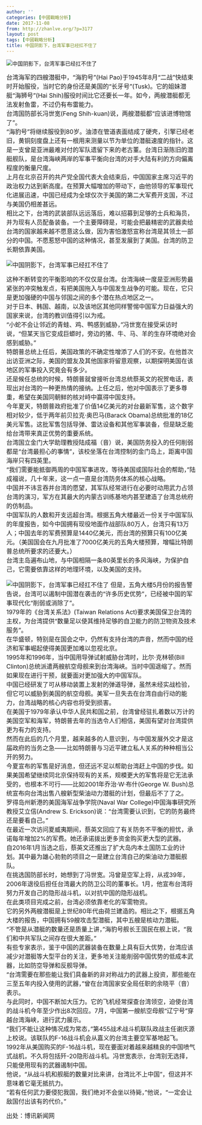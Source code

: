 ```yaml
---
author: ''
categories: [中國戰略分析]
date: 2017-11-08
from: http://zhanlve.org/?p=3177
layout: post
tags: [中國戰略分析]
title: 中国阴影下，台湾军事已经扛不住了
---
```


<div id="entry">
<div class="at-above-post addthis_tool" data-url="http://zhanlve.org/?p=3177">
</div>
<p>
<img alt="中国阴影下，台湾军事已经扛不住了" src="https://boxun.com/news/images/2017/11/201711070545taiwan1.jpg"/>
</p>
<p>
<span style="font-size: 12pt;">
   台湾海军的四艘潜艇中，“海豹号”(Hai Pao)于1945年8月“二战”快结束时开始服役，当时它的身份还是美国的“长牙号”(Tusk)。它的姐妹潜艇“海狮号”(Hai Shih)服役时间比它还要长一年。如今，两艘潜艇都无法发射鱼雷，不过仍有布雷能力。
  </span>
<br/>
<span style="font-size: 12pt;">
   台湾国防部长冯世宽(Feng Shih-kuan)说，两艘潜艇都“应该进博物馆了”。
  </span>
<br/>
<span style="font-size: 12pt;">
   “海豹号”将继续服役到80岁。油漆在管道表面结成了硬壳，引擎已经老旧，黄铜刻度盘上还有一根用来测量以节为单位的潜艇速度的指针。这是一支曾是亚洲最难对付的军队遗留下来的老古董。台湾日渐陈旧的潜艇舰队，是台湾海峡两岸的军事平衡向台湾的对手大陆有利的方向偏离程度的衡量尺度。
  </span>
<br/>
<span style="font-size: 12pt;">
   上月在北京召开的共产党全国代表大会结束后，中国国家主席习近平的政治权力达到新高度。在预算大幅增加的带动下，由他领导的军事现代化进展迅速，中国已经成为全球仅次于美国的第二大军费开支国，不过与美国仍相差甚远。
  </span>
<br/>
<span style="font-size: 12pt;">
   相比之下，台湾的武装部队远远落后，难以招募到足够的士兵和海员，并为现有人员配备装备。一个主要障碍是，可能会把最精密的武器卖给台湾的国家越来越不愿意这么做，因为害怕激怒宣称台湾是其领土一部分的中国。不愿惹怒中国的这种情况，甚至发展到了美国。台湾的防卫长期依靠美国。
  </span>
<br/>
<span style="font-size: 12pt;">
</span>
<br/>
<span style="font-size: 12pt;">
<img alt="中国阴影下，台湾军事已经扛不住了" src="https://boxun.com/news/images/2017/11/201711070545taiwan2.jpg"/>
</span>
</p>
<p>
<span style="font-size: 12pt;">
   这种不断转变的平衡影响的不仅仅是台湾。台湾海峡一度是亚洲形势最紧张的冲突触发点，有把美国拖入与中国发生战争的可能。现在，它只是更加强硬的中国与邻国之间的多个潜在热点地区之一。
  </span>
<br/>
<span style="font-size: 12pt;">
   对于日本、韩国、越南，以及该地区其他同样警惕中国军力日益强大的国家来说，台湾的教训值得引以为戒。
  </span>
<br/>
<span style="font-size: 12pt;">
   “小蛇不会让邻近的青蛙、鸡、鸭感到威胁，”冯世宽在接受采访时说，“但某天当它变成巨蟒时，旁边的猪、牛、马、羊的生存环境绝对会感到威胁。”
  </span>
<br/>
<span style="font-size: 12pt;">
   特朗普总统上任后，美国政策的不确定性增添了人们的不安。在他首次出访亚洲之际，美国的盟友及其他国家将留意观察，以期探明美国在该地区的军事投入究竟会有多少。
  </span>
<br/>
<span style="font-size: 12pt;">
   还是候任总统的时候，特朗普就曾接听台湾总统蔡英文的祝贺电话，表现出对台湾的一种更热情的接纳。上任之后，他对中国表示了更多尊重，希望在美国同朝鲜的核对峙中赢得中国支持。
  </span>
<br/>
<span style="font-size: 12pt;">
   今年夏天，特朗普政府批准了价值14亿美元的对台最新军售，这个数字相对较少，低于两年前贝拉克·奥巴马(Barack Obama)总统批准的18亿美元军售。这批军售包括导弹、雷达设备和其他军事装备，但是缺乏能给台湾带来真正优势的重要系统。
  </span>
<br/>
<span style="font-size: 12pt;">
   台湾国立金门大学助理教授陆成福（音）说，美国防务投入的任何削弱都是“台湾最担心的事情”，该校坐落在台湾控制的金门岛上，距离中国海岸只有四英里。
  </span>
<br/>
<span style="font-size: 12pt;">
   “我们需要能抵御两周的中国军事进攻，等待美国或国际社会的帮助，”陆成福说，几十年来，这一点一直是台湾防务体系的核心战略。
  </span>
<br/>
<span style="font-size: 12pt;">
   中国并不讳言吞并台湾的愿望，其军队经常进行在必要时动用武力占领台湾的演习，军方在其最大的内蒙古训练基地内甚至建造了台湾总统府的仿制品。
  </span>
<br/>
<span style="font-size: 12pt;">
   中国军队的人数和开支远超台湾。根据五角大楼最近一份关于中国军队的年度报告，如今中国拥有现役地面作战部队80万人，台湾只有13万人；中国去年的军费预算是1440亿美元，而台湾的预算只有100亿美元。（美国国会在九月批准了7000亿美元的五角大楼预算，增幅比特朗普总统所要求的还要大。）
  </span>
<br/>
<span style="font-size: 12pt;">
   台湾主岛遍布山地，与中国相隔一条80英里长的多风海峡，为保护自己，它需要依靠这样的地理环境，以及美国的支持。
  </span>
<br/>
<span style="font-size: 12pt;">
</span>
<br/>
<span style="font-size: 12pt;">
<img alt="中国阴影下，台湾军事已经扛不住了" src="https://boxun.com/news/images/2017/11/201711070545taiwan3.jpg"/>
   但是，五角大楼5月份的报告警告说，台湾可以遏制中国潜在袭击的“许多历史优势”，已经被中国的军事现代化“削弱或消除了”。
  </span>
<br/>
<span style="font-size: 12pt;">
   1979年的《台湾关系法》(Taiwan Relations Act)要求美国保卫台湾的主权，为台湾提供“数量足以使其维持足够的自卫能力的防卫物资及技术服务”。
  </span>
<br/>
<span style="font-size: 12pt;">
   在华盛顿，特别是在国会之中，仍然有支持台湾的声音，然而中国的经济和军事崛起使得美国更加难以忽视北京。
  </span>
<br/>
<span style="font-size: 12pt;">
   1995年和1996年，当中国用导弹试射威胁台湾时，比尔·克林顿(Bill Clinton)总统派遣两艘航空母舰来到台湾海峡。当时中国退缩了。然而如果现在进行干预，就要面对更加强大的中国军队。
  </span>
<br/>
<span style="font-size: 12pt;">
   中国已经研发了可从移动装置上发射的弹道导弹，虽然未经实战检验，但它可以威胁到美国的航空母舰。美军一旦失去在台湾自由行动的能力，台湾战略的核心内容也将受到损害。
  </span>
<br/>
<span style="font-size: 12pt;">
   在美国于1979年承认中华人民共和国之前，台湾曾经驻扎着数以万计的美国空军和海军，特朗普去年的当选令人们相信，美国有望对台湾提供更为有力的支持。
  </span>
<br/>
<span style="font-size: 12pt;">
   然而在此后的几个月里，越来越多的人意识到，与中国发展外交才是这届政府的当务之急——比如特朗普与习近平建立私人关系的种种相当公开的努力。
  </span>
<br/>
<span style="font-size: 12pt;">
   今夏宣布的军售是好消息，但还远不足以帮助台湾赶上中国的步伐。如果美国希望继续同北京保持现有的关系，规模更大的军售将是它无法承受的，也根本不可行——比如2001年乔治·W·布什(George W. Bush)总统宣布向台湾出售八艘新型柴油动力潜艇的计划，但最后不了了之。
  </span>
<br/>
<span style="font-size: 12pt;">
   罗得岛州新港的美国海军战争学院(Naval War College)中国海事研究所教授艾立信(Andrew S. Erickson)说：“台湾需要认识到，它的防务最终还是要看自己。”
  </span>
<br/>
<span style="font-size: 12pt;">
   在最近一次访问夏威夷期间，蔡英文回应了有关防务不平衡的担忧，承诺每年增加2%的军费。她还承诺拨出更多资金购买更大型的武器。
  </span>
<br/>
<span style="font-size: 12pt;">
   自2016年1月当选之后，蔡英文还推出了扩大岛内本土国防工业的计划。其中最为雄心勃勃的项目之一是建立台湾自己的柴油动力潜艇舰队。
  </span>
<br/>
<span style="font-size: 12pt;">
   在挑选国防部长时，她想到了冯世宽。冯曾是空军上将，从戎39年，2006年退役后担任台湾最大的防卫公司的董事长。1月，他宣布台湾将努力开发自己的隐形战斗机，以对抗中国的隐形战机。
  </span>
<br/>
<span style="font-size: 12pt;">
   在此类项目完成之前，台湾必须依靠老化的军需物资。
  </span>
<br/>
<span style="font-size: 12pt;">
   它的另外两艘潜艇是上世纪80年代由荷兰建造的。相比之下，根据五角大楼的报告，中国拥有59艘攻击型潜艇，其中五艘是核动力潜艇。
  </span>
<br/>
<span style="font-size: 12pt;">
   “不管是从潜艇的数量还是质量上讲，”海豹号舰长王国民在舰上说，“我们和中共军队之间存在很大差距。”
  </span>
<br/>
<span style="font-size: 12pt;">
   有些专家表示，鉴于中国的武器装备在数量上具有巨大优势，台湾应该减少对潜艇等大型平台的关注，更多地关注能削弱中国优势的低成本武器，比如防空导弹和反舰导弹。
  </span>
<br/>
<span style="font-size: 12pt;">
   “台湾需要在那些能让我们具备新的非对称战力的武器上投资，那些能在三至五年内投入使用的武器，”曾在台湾国家安全局任职的余晓平（音）表示。
  </span>
<br/>
<span style="font-size: 12pt;">
   与此同时，中国不断加大压力。它的飞机经常探查台湾领空，迫使台湾的战斗机今年至少作出8次回应。7月，中国第一艘航空母舰“辽宁号”穿越台湾海峡，进行武力展示。
  </span>
<br/>
<span style="font-size: 12pt;">
   “我们不能让这种情况成为常态，”第455战术战斗机联队政战主任谢庆源上校说。该联队的F-16战斗机会从嘉义的台湾主要空军基地起飞。
  </span>
<br/>
<span style="font-size: 12pt;">
   1992年从美国购买的F-16战斗机，现在要面对着越来越精良的中国喷气式战机，不久将包括歼-20隐形战斗机。冯世宽表示，台湾别无选择，只能使用现有的武器遏制中国。
  </span>
<br/>
<span style="font-size: 12pt;">
   他说，“从战斗机和舰艇的数量对比来讲，台湾比不上中国”，但这并不意味着它毫无抵抗力。
  </span>
<br/>
<span style="font-size: 12pt;">
   “若有任何武力要侵犯我国，我们绝对不会坐以待毙，”他说，“一定会让敌国付出该有的代价。”
  </span>
</p>
<p>
<span style="font-size: 12pt;">
   出处：博讯新闻网
  </span>
</p>
<!-- AddThis Advanced Settings above via filter on the_content -->
<!-- AddThis Advanced Settings below via filter on the_content -->
<!-- AddThis Advanced Settings generic via filter on the_content -->
<!-- AddThis Share Buttons above via filter on the_content -->
<!-- AddThis Share Buttons below via filter on the_content -->
<div class="at-below-post addthis_tool" data-url="http://zhanlve.org/?p=3177">
</div>
<!-- AddThis Share Buttons generic via filter on the_content -->
</div>
